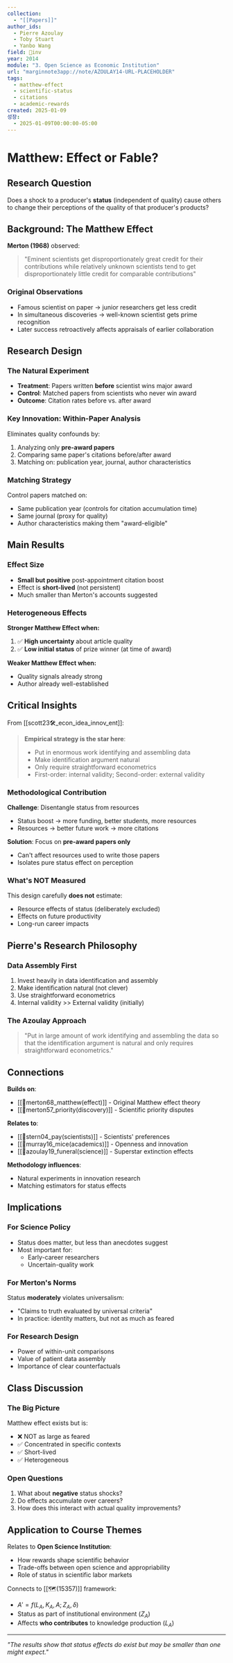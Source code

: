 ```yaml
---
collection:
  - "[[Papers]]"
author_ids:
  - Pierre Azoulay
  - Toby Stuart
  - Yanbo Wang
field: 🐢inv
year: 2014
module: "3. Open Science as Economic Institution"
url: "marginnote3app://note/AZOULAY14-URL-PLACEHOLDER"
tags:
  - matthew-effect
  - scientific-status
  - citations
  - academic-rewards
created: 2025-01-09
성장:
  - 2025-01-09T00:00:00-05:00
---
```


# Matthew: Effect or Fable?

## Research Question
Does a shock to a producer's **status** (independent of quality) cause others to change their perceptions of the quality of that producer's products?

## Background: The Matthew Effect

**Merton (1968)** observed:
> "Eminent scientists get disproportionately great credit for their contributions while relatively unknown scientists tend to get disproportionately little credit for comparable contributions"

### Original Observations
- Famous scientist on paper → junior researchers get less credit
- In simultaneous discoveries → well-known scientist gets prime recognition
- Later success retroactively affects appraisals of earlier collaboration

## Research Design

### The Natural Experiment
- **Treatment**: Papers written **before** scientist wins major award
- **Control**: Matched papers from scientists who never win award
- **Outcome**: Citation rates before vs. after award

### Key Innovation: Within-Paper Analysis
Eliminates quality confounds by:
1. Analyzing only **pre-award papers**
2. Comparing same paper's citations before/after award
3. Matching on: publication year, journal, author characteristics

### Matching Strategy
Control papers matched on:
- Same publication year (controls for citation accumulation time)
- Same journal (proxy for quality)
- Author characteristics making them "award-eligible"

## Main Results

### Effect Size
- **Small but positive** post-appointment citation boost
- Effect is **short-lived** (not persistent)
- Much smaller than Merton's accounts suggested

### Heterogeneous Effects

**Stronger Matthew Effect when:**
1. ✅ **High uncertainty** about article quality
2. ✅ **Low initial status** of prize winner (at time of award)

**Weaker Matthew Effect when:**
- Quality signals already strong
- Author already well-established

## Critical Insights

From [[scott23🛠️_econ_idea_innov_ent]]:

> **Empirical strategy is the star here**: 
> - Put in enormous work identifying and assembling data
> - Make identification argument natural
> - Only require straightforward econometrics
> - First-order: internal validity; Second-order: external validity

### Methodological Contribution

**Challenge**: Disentangle status from resources
- Status boost → more funding, better students, more resources
- Resources → better future work → more citations

**Solution**: Focus on **pre-award papers only**
- Can't affect resources used to write those papers
- Isolates pure status effect on perception

### What's NOT Measured
This design carefully **does not** estimate:
- Resource effects of status (deliberately excluded)
- Effects on future productivity
- Long-run career impacts

## Pierre's Research Philosophy

### Data Assembly First
1. Invest heavily in data identification and assembly
2. Make identification natural (not clever)  
3. Use straightforward econometrics
4. Internal validity >> External validity (initially)

### The Azoulay Approach
> "Put in large amount of work identifying and assembling the data so that the identification argument is natural and only requires straightforward econometrics."

## Connections

**Builds on**:
- [[📜merton68_matthew(effect)]] - Original Matthew effect theory
- [[📜merton57_priority(discovery)]] - Scientific priority disputes

**Relates to**:
- [[📜stern04_pay(scientists)]] - Scientists' preferences
- [[📜murray16_mice(academics)]] - Openness and innovation
- [[📜azoulay19_funeral(science)]] - Superstar extinction effects

**Methodology influences**:
- Natural experiments in innovation research
- Matching estimators for status effects

## Implications

### For Science Policy
- Status does matter, but less than anecdotes suggest
- Most important for:
  - Early-career researchers
  - Uncertain-quality work
  
### For Merton's Norms
Status **moderately** violates universalism:
- "Claims to truth evaluated by universal criteria"
- In practice: identity matters, but not as much as feared

### For Research Design
- Power of within-unit comparisons
- Value of patient data assembly
- Importance of clear counterfactuals

## Class Discussion

### The Big Picture
Matthew effect exists but is:
- ❌ NOT as large as feared
- ✅ Concentrated in specific contexts
- ✅ Short-lived
- ✅ Heterogeneous

### Open Questions
1. What about **negative** status shocks?
2. Do effects accumulate over careers?
3. How does this interact with actual quality improvements?

## Application to Course Themes

Relates to **Open Science Institution**:
- How rewards shape scientific behavior
- Trade-offs between open science and appropriability  
- Role of status in scientific labor markets

Connects to [[🗺️(15357)]] framework:
- $A' = f(L_A, K_A, A; Z_A, \delta)$
- Status as part of institutional environment ($Z_A$)
- Affects **who contributes** to knowledge production ($L_A$)

---

*"The results show that status effects do exist but may be smaller than one might expect."*
